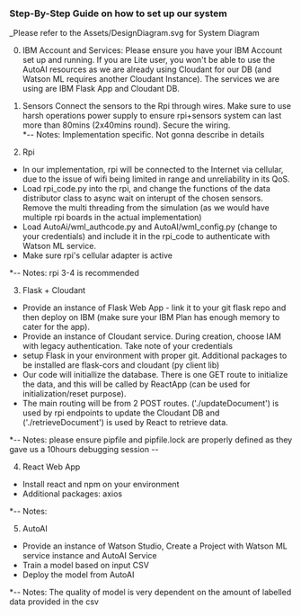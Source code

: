 ### Step-By-Step Guide on how to set up our system

_Please refer to the Assets/DesignDiagram.svg for System Diagram

0. IBM Account and Services:
Please ensure you have your IBM Account set up and running. If you are Lite user, you won't be able to use the AutoAI resources as we are already using Cloudant for our DB (and Watson ML requires another Cloudant Instance). 
The services we are using are IBM Flask App and Cloudant DB. 

1. Sensors
Connect the sensors to the Rpi through wires. Make sure to use harsh operations power supply to ensure rpi+sensors system can last more than 80mins (2x40mins round). Secure the wiring.  
*-- Notes: Implementation specific. Not gonna describe in details

2. Rpi
- In our implementation, rpi will be connected to the Internet via cellular, due to the issue of wifi being limited in range and unreliability in its QoS.
- Load rpi_code.py into the rpi, and change the functions of the data distributor class to async wait on interupt of the chosen sensors. Remove the multi threading from the simulation (as we would have multiple rpi boards in the actual implementation)
- Load AutoAi/wml_authcode.py and AutoAI/wml_config.py (change to your credentials) and include it in the rpi_code to authenticate with Watson ML service. 
- Make sure rpi's cellular adapter is active 

*-- Notes: rpi 3-4 is recommended

3. Flask + Cloudant
- Provide an instance of Flask Web App  - link it to your git flask repo and then deploy on IBM (make sure your IBM Plan has enough memory to cater for the app). 
- Provide an instance of Cloudant service. During creation, choose IAM with legacy authentication. Take note of your credentials 
- setup Flask in your environment with proper git. Additional packages to be installed are flask-cors and cloudant (py client lib)
- Our code will initiallize the database. There is one GET route to initialize the data, and this will be called by ReactApp (can be used for initialization/reset purpose).  
- The main routing will be from 2 POST routes. ('./updateDocument') is used by rpi endpoints to update the Cloudant DB and ('./retrieveDocument') is used by React to retrieve data. 

*-- Notes: please ensure pipfile and pipfile.lock are properly defined as they gave us a 10hours debugging session --

4. React Web App
- Install react and npm on your environment
- Additional packages: axios 

*-- Notes: 

5. AutoAI
- Provide an instance of Watson Studio, Create a Project with Watson ML service instance and AutoAI Service
- Train a model based on input CSV
- Deploy the model from AutoAI 

*-- Notes: The quality of model is very dependent on the amount of labelled data provided in the csv
